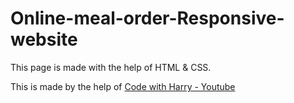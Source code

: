 # Online-meal-order-Responsive-website

This page is made with the help of HTML & CSS.

This is made by the help of [Code with Harry - Youtube](https://www.youtube.com/watch?v=8KVrdL0VcAk&list=PLu0W_9lII9agiCUZYRsvtGTXdxkzPyItg&index=39)
